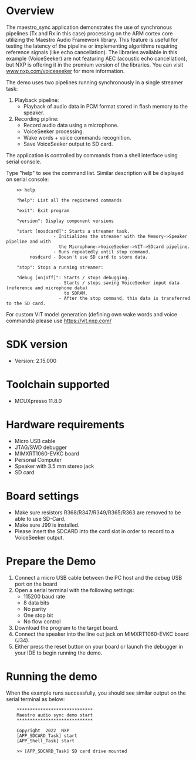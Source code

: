 Overview
========
The maestro_sync application demonstrates the use of synchronous pipelines (Tx and Rx in this
case) processing on the ARM cortex core utilizing the Maestro Audio Framework library.
This feature is useful for testing the latency of the pipeline or implementing
algorithms requiring reference signals (like echo cancellation). The libraries
available in this example (VoiceSeeker) are not featuring AEC (acoustic echo cancellation),
but NXP is offering it in the premium version of the libraries. You can
visit www.nxp.com/voiceseeker for more information.

The demo uses two pipelines running synchronously in a single streamer task:
1. Playback pipeline:
    - Playback of audio data in PCM format stored in flash memory to the speaker.
2. Recording pipline:
    - Record audio data using a microphone.
    - VoiceSeeker processing.
    - Wake words + voice commands recognition.
    - Save VoiceSeeker output to SD card.

The application is controlled by commands from a shell interface using serial console.

Type "help" to see the command list. Similar description will be displayed on serial console:
```
    >> help

    "help": List all the registered commands

    "exit": Exit program

    "version": Display component versions

    "start [nosdcard]": Starts a streamer task.
                  - Initializes the streamer with the Memory->Speaker pipeline and with
                    the Microphone->VoiceSeeker->VIT->SDcard pipeline.
                  - Runs repeatedly until stop command.
         nosdcard - Doesn't use SD card to store data.

    "stop": Stops a running streamer:

    "debug [on|off]": Starts / stops debugging.
                    - Starts / stops saving VoiceSeeker input data (reference and microphone data)
                      to SDRAM.
                    - After the stop command, this data is transferred to the SD card.
```

For custom VIT model generation (defining own wake words and voice commands)
please use https://vit.nxp.com/



SDK version
===========
- Version: 2.15.000

Toolchain supported
===================
- MCUXpresso  11.8.0

Hardware requirements
=====================
- Micro USB cable
- JTAG/SWD debugger
- MIMXRT1060-EVKC board
- Personal Computer
- Speaker with 3.5 mm stereo jack
- SD card

Board settings
==============
- Make sure resistors R368/R347/R349/R365/R363 are removed to be able to use SD-Card.
- Make sure J99 is installed.
- Please insert the SDCARD into the card slot in order to record to a VoiceSeeker output.

Prepare the Demo
================
1. Connect a micro USB cable between the PC host and the debug USB port on the board
2. Open a serial terminal with the following settings:
    - 115200 baud rate
    - 8 data bits
    - No parity
    - One stop bit
    - No flow control
3. Download the program to the target board.
4. Connect the speaker into the line out jack on MIMXRT1060-EVKC board (J34).
5. Either press the reset button on your board or launch the debugger in your IDE to begin
   running the demo.

Running the demo
================
When the example runs successfully, you should see similar output on the serial terminal as below:
```
    *****************************
    Maestro audio sync demo start
    *****************************

    Copyright  2022  NXP
    [APP_SDCARD_Task] start
    [APP_Shell_Task] start

    >> [APP_SDCARD_Task] SD card drive mounted
```


